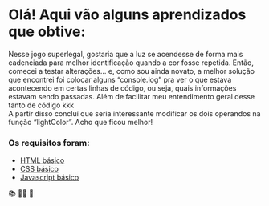 # Olá! Aqui vão alguns aprendizados que obtive:

Nesse jogo superlegal, gostaria que a luz se acendesse de forma mais cadenciada para melhor identificação quando a cor fosse repetida. Então, comecei a testar alterações... e, como sou ainda novato, a melhor solução que encontrei foi colocar alguns “console.log” pra ver o que estava acontecendo em certas linhas de código, ou seja, quais informações estavam sendo passadas. Além de facilitar meu entendimento geral desse tanto de código kkk  
A partir disso concluí que seria interessante modificar os dois operandos na função “lightColor”. Acho que ficou melhor! 

### Os requisitos foram:

* [HTML básico](https://www.w3schools.com/html/)
* [CSS básico](https://developer.mozilla.org/pt-BR/docs/Web/CSS)
* [Javascript básico](https://developer.mozilla.org/pt-BR/docs/Web/JavaScript)

:books: 	:man_technologist:  :raised_hands:  
